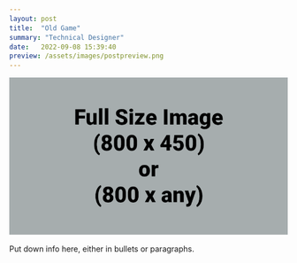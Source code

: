 ```yaml
---
layout: post
title:  "Old Game"
summary: "Technical Designer"
date:   2022-09-08 15:39:40
preview: /assets/images/postpreview.png
---
```


![Picture 1](/assets/fullsize.png)

Put down info here, either in bullets or paragraphs.
